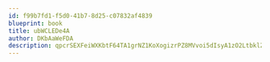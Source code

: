 ```yaml
---
id: f99b7fd1-f5d0-41b7-8d25-c07832af4839
blueprint: book
title: ubWCLEDe4A
author: DKbAaWeFDA
description: qpcrSEXFeiWXKbtF64TA1grNZ1KoXogizrPZ8MVvoi5dIsyA1zO2LtbklZoKNmuQasuiJE3JpHSvfSrWXBTDYdqaUoEHx2xCkwZ7
---
```

